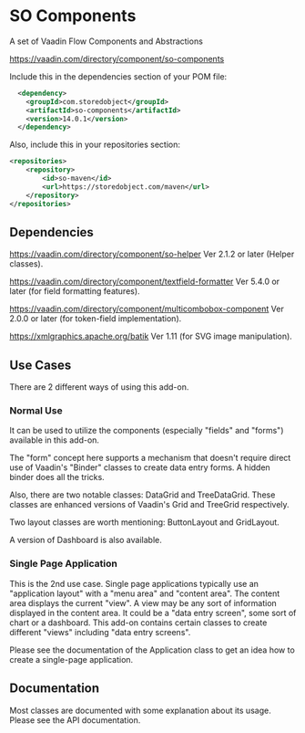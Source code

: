 # SO Components
A set of Vaadin Flow Components and Abstractions

https://vaadin.com/directory/component/so-components

Include this in the dependencies section of your POM file:
```xml
  <dependency>
    <groupId>com.storedobject</groupId>
    <artifactId>so-components</artifactId>
    <version>14.0.1</version>
  </dependency>
```
Also, include this in your repositories section:
```xml
<repositories>
    <repository>
        <id>so-maven</id>
        <url>https://storedobject.com/maven</url>
    </repository>
</repositories>
```

## Dependencies
https://vaadin.com/directory/component/so-helper Ver 2.1.2 or later (Helper classes).

https://vaadin.com/directory/component/textfield-formatter Ver 5.4.0 or later (for field formatting features).  

https://vaadin.com/directory/component/multicombobox-component Ver 2.0.0 or later (for token-field implementation).

https://xmlgraphics.apache.org/batik Ver 1.11 (for SVG image manipulation).

## Use Cases
There are 2 different ways of using this add-on.

### Normal Use
It can be used to utilize the components (especially "fields" and "forms") available in this add-on.

The "form" concept here supports a mechanism that doesn't require direct use of Vaadin's "Binder" classes to create data entry forms.
A hidden binder does all the tricks.

Also, there are two notable classes: DataGrid and TreeDataGrid. These classes are enhanced
versions of Vaadin's Grid and TreeGrid respectively.

Two layout classes are worth mentioning: ButtonLayout and GridLayout.

A version of Dashboard is also available.

### Single Page Application
This is the 2nd use case. Single page applications typically use an "application layout"
with a "menu area" and "content area". The content area displays the current "view". A view may
be any sort of information displayed in the content area. It could be a "data entry screen", some
sort of chart or a dashboard. This add-on contains certain classes to create different
"views" including "data entry screens".

Please see the documentation of the Application class to get an idea how to create a single-page
application.

## Documentation
Most classes are documented with some explanation about its usage. Please see the API
documentation.